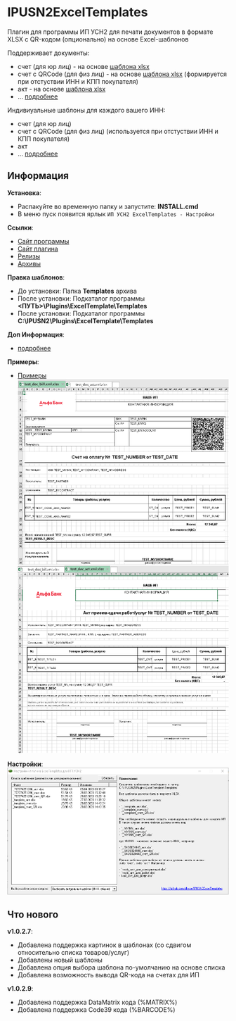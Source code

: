 # IPUSN2ExcelTemplates

Плагин для программы ИП УСН2 для печати документов в формате XLSX с QR-кодом (опционально) на основе Excel-шаблонов

Поддерживает документы:
- счет (для юр лиц) - на основе [шаблона xlsx](ExcelTemplates/bin/Debug/Templates)
- счет с QRCode (для физ лиц) - на основе [шаблона xlsx](ExcelTemplates/bin/Debug/Templates) (формируется при отстуствии ИНН и КПП покупателя)
- акт - на основе [шаблона xlsx](ExcelTemplates/bin/Debug/Templates)     
- ... [подробнее](ExcelTemplates/bin/Debug/Информация.txt)

Индивиуальные шаблоны для каждого вашего ИНН:
- счет (для юр лиц)
- счет с QRCode (для физ лиц) (используется при отстуствии ИНН и КПП покупателя)
- акт
- ... [подробнее](ExcelTemplates/bin/Debug/Информация.txt)

## Информация

**Установка**: 
- Распакуйте во временную папку и запустите: **INSTALL.cmd**    
- В меню пуск появится ярлык `ИП УСН2 ExcelTemplates - Настройки`    

**Ссылки**:
- [Сайт программы](https://ipusn.dynsoft.ru/)     
- [Сайт плагина](https://github.com/dkxce/IPUSN2ExcelTemplates)       
- [Релизы](https://github.com/dkxce/IPUSN2ExcelTemplates/releases)     
- [Архивы](Binaries)     

**Правка шаблонов**:
- До установки: Папка **Templates** архива    
- После установки: Подкаталог программы **<ПУТЬ>\Plugins\ExcelTemplate\Templates**
- После установки: Подкаталог программы **C:\IPUSN2\Plugins\ExcelTemplate\Templates**

**Доп Информация**:    
- [подробнее](ExcelTemplates/bin/Debug/Информация.txt)

**Примеры**:    
- [Примеры](Examples)         
![bill_example](Examples/bill_example.png)    
![act_example](Examples/act_example.png)    

**Настройки**:    
![config](Examples/configurate.png)    

## Что нового

**v1.0.2.7**:
- Добавлена поддержка картинок в шаблонах (со сдвигом относительно списка товаров/услуг)    
- Добавлены новый шаблоны    
- Добавлена опция выбора шаблона по-умолчанию на основе списка    
- Добавлена возможность вывода QR-кода на счетах для ИП    

**v1.0.2.9**:
- Добавлена поддержка DataMatrix кода (%MATRIX%)    
- Добавлена поддержка Code39 кода (%BARCODE%)    